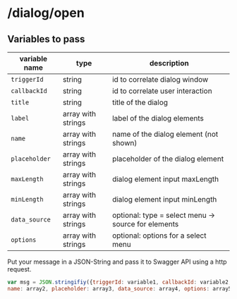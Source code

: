 # /dialog/open

## Variables to pass

| variable name  | type | description |
| ------------- | ------------- | ------------- | 
| `triggerId` | string  | id to correlate dialog window |
| `callbackId` | string | id to correlate user interaction |
| `title` | string  | title of the dialog |
| `label` | array with strings | label of the dialog elements |
| `name` | array with strings | name of the dialog element (not shown) |
| `placeholder` | array with strings | placeholder of the dialog element |
| `maxLength` | array with strings | dialog element input maxLength |
| `minLength` | array with strings | dialog element input minLength |
| `data_source` | array with strings | optional: type = select menu -> source for elements |
| `options` | array with strings | optional: options for a select menu |


Put your message in a JSON-String and pass it to Swagger API using a http request.

```javascript
var msg = JSON.stringifiy({triggerId: variable1, callbackId: variable2, title: variable3, label: array1, 
name: array2, placeholder: array3, data_source: array4, options: array5, maxLength: array6, minLength: array7});
```
